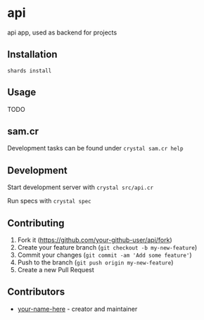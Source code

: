 # api

api app, used as backend for projects

## Installation

`shards install`

## Usage

TODO

## sam.cr

Development tasks can be found under `crystal sam.cr help`

## Development

Start development server with `crystal src/api.cr`

Run specs with `crystal spec`

## Contributing

1. Fork it (<https://github.com/your-github-user/api/fork>)
2. Create your feature branch (`git checkout -b my-new-feature`)
3. Commit your changes (`git commit -am 'Add some feature'`)
4. Push to the branch (`git push origin my-new-feature`)
5. Create a new Pull Request

## Contributors

- [your-name-here](https://github.com/your-github-user) - creator and maintainer
